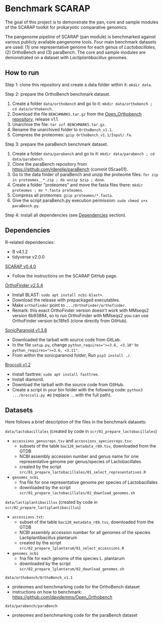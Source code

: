 # Benchmark SCARAP

The goal of this project is to demonstrate the pan, core and sample modules of the SCARAP toolkit for prokaryotic comparative genomics. 

The pangenome pipeline of SCARAP (pan module) is benchmarked against various publicly available pangenome tools. Four main benchmark datasets are used: (1) one representative genome for each genus of *Lactobacillales*, (2) OrthoBench and (3) paraBench. The core and sample modules are demonstrated on a dataset with *Lactiplantibacillus* genomes. 

## How to run 

Step 1: clone this repository and create a data folder within it: `mkdir data`. 

Step 2: prepare the OrthoBench benchmark dataset. 

1. Create a folder `data/orthobench` and go to it: `mkdir data/orthobench ; cd data/orthobench`. 
1. Download the file `BENCHMARKS.tar.gz` from the [Open_Orthobench repository](https://github.com/davidemms/Open_Orthobench/releases), release v1.1. 
1. Unarchive the file: `tar xzf BENCHMARKS.tar.gz`. 
1. Rename the unarchived folder to `OrthoBench_v1.1`. 
1. Compress the proteomes: `gzip OrthoBench_v1.1/Input/.fa`. 

Step 3: prepare the paraBench benchmark dataset. 

1. Create a folder `data/parabench` and go to it: `mkdir data/parabench ; cd data/parabench`. 
1. Clone the paraBench repository from <https://github.com/rderelle/paraBench> (commit 05cae01).
1. Go to the data folder of paraBench and unzip the proteome files: `for zip in proteomes__*.zip ; do unzip $zip ; done`.
1. Create a folder "proteomes" and move the fasta files there: `mkdir proteomes ; mv *.fasta proteomes`. 
1. Compress all proteomes: `gzip proteomes/*.fasta`. 
1. Give the script paraBench.py execution permission: `sudo chmod u+x paraBench.py`. 

Step 4: install all dependencies (see [Dependencies](#dependencies) section). 

## Dependencies

R-related dependencies: 

* R v4.1.2
* tidyverse v2.0.0

[SCARAP v0.4.0](https://github.com/SWittouck/SCARAP)

* Follow the instructions on the SCARAP GitHub page. 

[OrthoFinder v2.5.4](https://github.com/davidemms/OrthoFinder)

* Install BLAST: `sudo apt install ncbi-blast+`. 
* Download the release with prepackaged executables.
* Make `orthofinder` point to `.../OrthoFinder/orthofinder`. 
* Remark: this exact OrthoFinder version doesn't work with MMseqs2 version 6b93884, so to run OrthoFinder with MMseqs2 you can use OrthoFinder version bc18fe5 (clone directly from GitHub). 

[SonicParanoid v1.3.8](http://iwasakilab.bs.s.u-tokyo.ac.jp/sonicparanoid/)

* Downloaded the tarball with source code from GitLab.
* In the file `setup.py`, change `python_requires=">=3.6, <3.10"` to `python_requires=">=3.6, <3.11"`.
* From within the sonicparanoid folder, Run `pip3 install ./`. 

[Broccoli v1.2](https://github.com/rderelle/Broccoli)

* Install fasttree: `sudo apt install fasttree`.
* Install diamond. 
* Download the tarball with the source code from GitHub. 
* Create a script in your bin folder with the following code: `python3 .../broccoli.py #@` (replace ... with the full path). 

## Datasets

Here follows a brief description of the files in the benchmark datasets: 

`data/lactobacillales` (created by code in `scr/01_prepare_lactobacillales`)

* `accessions_genusreps.tsv` and `accessions_speciesreps.tsv`:
    * subsets of the table `bac120_metadata_r89.tsv`, downloaded from the GTDB
    * NCBI assembly accession number and genus name for one representative genome per genus/species of Lactobacillales
    * created by the script `src/01_prepare_lactobacillales/01_select_representatives.R`
* `genomes_ncbi`
    * fna file for one representative genome per species of Lactobacillales
    * downloaded by the script `scr/01_prepare_lactobacillales/02_download_genomes.sh`

`data/lactiplantibacillus` (created by code in `scr/02_prepare_lactiplantibacillus`)

* `accessions.txt`:
    * subset of the table `bac120_metadata_r89.tsv`, downloaded from the GTDB
    * NCBI assembly accession number for all genomes of the species Lactiplantibacillus plantarum
    * created by the script `src/02_prepare_lplantarum/01_select_accessions.R`
* `genomes_ncbi`
    * fna file for each genome of the species L. plantarum
    * downloaded by the script `scr/02_prepare_lplantarum/02_download_genomes.sh`

`data/orthobench/OrthoBench_v1.1`

* proteomes and benchmarking code for the OrthoBench dataset
* instructions on how to benchmark: <https://github.com/davidemms/Open_Orthobench>

`data/parabench/paraBench`

* proteomes and benchmarking code for the paraBench dataset